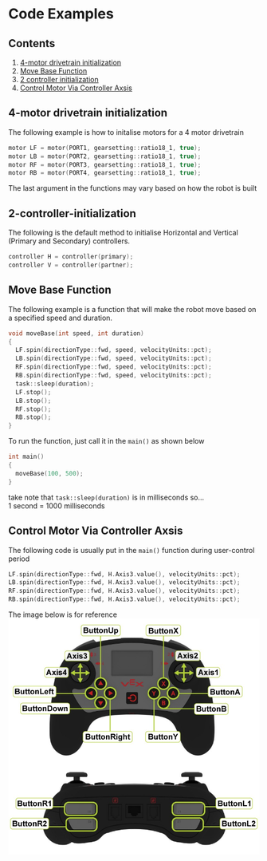 # Code Examples
## Contents
1. [4-motor drivetrain initialization](#4-motor-drivetrain-initiazation)
2. [Move Base Function](#move-base-function)
3. [2 controller initialization](#2-controller-initialization)
4. [Control Motor Via Controller Axsis](#control-motor-via-controller-axsis)

<h2 id="4-motor-drivetrain-initialization" name="4-motor-drivetrain-initialization">4-motor drivetrain initialization</h2>

The following example is how to initalise motors for a 4 motor drivetrain
```c++
motor LF = motor(PORT1, gearsetting::ratio18_1, true);
motor LB = motor(PORT2, gearsetting::ratio18_1, true);
motor RF = motor(PORT3, gearsetting::ratio18_1, true);
motor RB = motor(PORT4, gearsetting::ratio18_1, true);
```
The last argument in the functions may vary based on how the robot is built

<h2 id="2-controller-initialization" name="2-controller-initialization">2-controller-initialization</h2>

The following is the default method to initialise Horizontal and Vertical (Primary and Secondary) controllers.
```c++
controller H = controller(primary);
controller V = controller(partner);
```

<h2 id="move-base-function" name="move-base-function">Move Base Function</h2>

The following example is a function that will make the robot move based on a specified speed and duration.
```c++
void moveBase(int speed, int duration)
{
  LF.spin(directionType::fwd, speed, velocityUnits::pct);
  LB.spin(directionType::fwd, speed, velocityUnits::pct);
  RF.spin(directionType::fwd, speed, velocityUnits::pct);
  RB.spin(directionType::fwd, speed, velocityUnits::pct);
  task::sleep(duration);
  LF.stop();
  LB.stop();
  RF.stop();
  RB.stop();
}
```

To run the function, just call it in the `main()` as shown below
```c++
int main()
{
  moveBase(100, 500);
}
```
take note that `task::sleep(duration)` is in milliseconds so... <br>
1 second = 1000 milliseconds

<h2 id="control-motor-via-controller-axsis" name="control-motor-via-controller-axsis">Control Motor Via Controller Axsis</h2>

The following code is usually put in the `main()` function during user-control period
```c++
LF.spin(directionType::fwd, H.Axis3.value(), velocityUnits::pct);
LB.spin(directionType::fwd, H.Axis3.value(), velocityUnits::pct);
RF.spin(directionType::fwd, H.Axis3.value(), velocityUnits::pct);
RB.spin(directionType::fwd, H.Axis3.value(), velocityUnits::pct);
```
The image below is for reference
![Image](https://raw.githubusercontent.com/AzlanCoding/azlancoding.github.io/main/images/controller.jpg)
